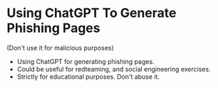 # Using ChatGPT To Generate Phishing Pages
(Don't use it for malicious purposes)

- Using ChatGPT for generating phishing pages.
- Could be useful for redteaming, and social engineering exercises.
- Strictly for educational purposes. Don't abuse it.
